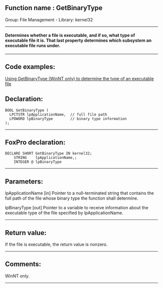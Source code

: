 
## Function name : GetBinaryType
Group: File Management - Library: kernel32    
***  


#### Determines whether a file is executable, and if so, what type of executable file it is. That last property determines which subsystem an executable file runs under.

***  


## Code examples:
[Using GetBinaryType (WinNT only) to determine the type of an executable file](../../samples/sample_115.md)  

## Declaration:
```foxpro  
BOOL GetBinaryType (
  LPCTSTR lpApplicationName,  // full file path
  LPDWORD lpBinaryType        // binary type information
);  
```  
***  


## FoxPro declaration:
```foxpro  
DECLARE SHORT GetBinaryType IN kernel32;
	STRING    lpApplicationName,;
	INTEGER @ lpBinaryType  
```  
***  


## Parameters:
lpApplicationName 
[in] Pointer to a null-terminated string that contains the full path of the file whose binary type the function shall determine. 

lpBinaryType 
[out] Pointer to a variable to receive information about the executable type of the file specified by lpApplicationName.  
***  


## Return value:
If the file is executable, the return value is nonzero.  
***  


## Comments:
WinNT only.  
  
***  

